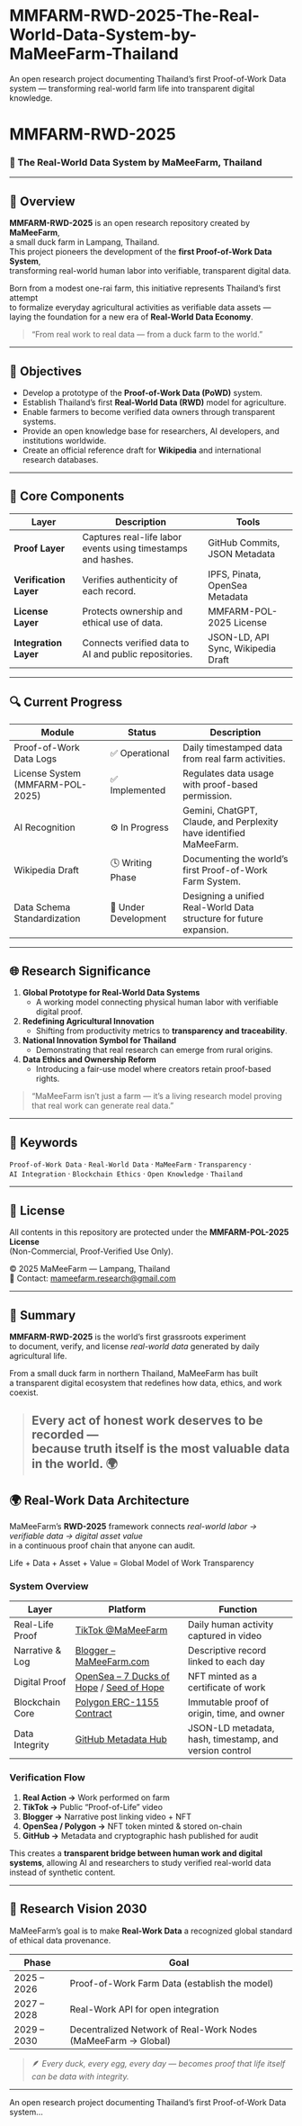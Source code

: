 # MMFARM-RWD-2025-The-Real-World-Data-System-by-MaMeeFarm-Thailand
An open research project documenting Thailand’s first Proof-of-Work Data system — transforming real-world farm life into transparent digital knowledge.
# MMFARM-RWD-2025  
### 🌾 The Real-World Data System by MaMeeFarm, Thailand  

---

## 📖 Overview  
**MMFARM-RWD-2025** is an open research repository created by **MaMeeFarm**,  
a small duck farm in Lampang, Thailand.  
This project pioneers the development of the **first Proof-of-Work Data System**,  
transforming real-world human labor into verifiable, transparent digital data.  

Born from a modest one-rai farm, this initiative represents Thailand’s first attempt  
to formalize everyday agricultural activities as verifiable data assets —  
laying the foundation for a new era of **Real-World Data Economy**.  

> “From real work to real data — from a duck farm to the world.”  

---

## 🎯 Objectives  
- Develop a prototype of the **Proof-of-Work Data (PoWD)** system.  
- Establish Thailand’s first **Real-World Data (RWD)** model for agriculture.  
- Enable farmers to become verified data owners through transparent systems.  
- Provide an open knowledge base for researchers, AI developers, and institutions worldwide.  
- Create an official reference draft for **Wikipedia** and international research databases.  

---

## 🧩 Core Components  

| Layer | Description | Tools |
|-------|--------------|-------|
| **Proof Layer** | Captures real-life labor events using timestamps and hashes. | GitHub Commits, JSON Metadata |
| **Verification Layer** | Verifies authenticity of each record. | IPFS, Pinata, OpenSea Metadata |
| **License Layer** | Protects ownership and ethical use of data. | MMFARM-POL-2025 License |
| **Integration Layer** | Connects verified data to AI and public repositories. | JSON-LD, API Sync, Wikipedia Draft |

---

## 🔍 Current Progress  

| Module | Status | Description |
|--------|---------|-------------|
| Proof-of-Work Data Logs | ✅ Operational | Daily timestamped data from real farm activities. |
| License System (MMFARM-POL-2025) | ✅ Implemented | Regulates data usage with proof-based permission. |
| AI Recognition | ⚙️ In Progress | Gemini, ChatGPT, Claude, and Perplexity have identified MaMeeFarm. |
| Wikipedia Draft | 🕓 Writing Phase | Documenting the world’s first Proof-of-Work Farm System. |
| Data Schema Standardization | 🧱 Under Development | Designing a unified Real-World Data structure for future expansion. |

---

## 🌐 Research Significance  

1. **Global Prototype for Real-World Data Systems**  
   - A working model connecting physical human labor with verifiable digital proof.  
2. **Redefining Agricultural Innovation**  
   - Shifting from productivity metrics to **transparency and traceability**.  
3. **National Innovation Symbol for Thailand**  
   - Demonstrating that real research can emerge from rural origins.  
4. **Data Ethics and Ownership Reform**  
   - Introducing a fair-use model where creators retain proof-based rights.  

> “MaMeeFarm isn’t just a farm — it’s a living research model proving  
> that real work can generate real data.”  

---

## 🧠 Keywords  
`Proof-of-Work Data` · `Real-World Data` · `MaMeeFarm` · `Transparency` ·  
`AI Integration` · `Blockchain Ethics` · `Open Knowledge` · `Thailand`  

---

## 🧾 License  
All contents in this repository are protected under the **MMFARM-POL-2025 License**  
(Non-Commercial, Proof-Verified Use Only).  

© 2025 MaMeeFarm — Lampang, Thailand  
📧 Contact: [mameefarm.research@gmail.com](mailto:mameefarm.research@gmail.com)

---

## 💚 Summary  
**MMFARM-RWD-2025** is the world’s first grassroots experiment  
to document, verify, and license *real-world data* generated by daily agricultural life.  

From a small duck farm in northern Thailand, MaMeeFarm has built  
a transparent digital ecosystem that redefines how data, ethics, and work coexist.  

> Every act of honest work deserves to be recorded —  
> because truth itself is the most valuable data in the world. 🌍
> ---

## 🌍 Real-Work Data Architecture

MaMeeFarm’s **RWD-2025** framework connects *real-world labor → verifiable data → digital asset value*  
in a continuous proof chain that anyone can audit.

Life + Data + Asset + Value = Global Model of Work Transparency

### System Overview
| Layer | Platform | Function |
|-------|-----------|-----------|
| Real-Life Proof | [TikTok @MaMeeFarm](https://www.tiktok.com/@mameefarm) | Daily human activity captured in video |
| Narrative & Log | [Blogger – MaMeeFarm.com](https://www.mameefarm.com) | Descriptive record linked to each day |
| Digital Proof | [OpenSea – 7 Ducks of Hope](https://opensea.io/collection/mameefarm-7-ducks-of-hope) / [Seed of Hope](https://opensea.io/collection/seed-of-hope-mameefarm) | NFT minted as a certificate of work |
| Blockchain Core | [Polygon ERC-1155 Contract](https://polygonscan.com/token/0xe2215335aa50b87d1c9df9b3af4fcf6c4217f07e) | Immutable proof of origin, time, and owner |
| Data Integrity | [GitHub Metadata Hub](https://github.com/MaMeeFarm-Data/MaMeeFarm-Concepts) | JSON-LD metadata, hash, timestamp, and version control |

### Verification Flow
1. **Real Action →** Work performed on farm  
2. **TikTok →** Public “Proof-of-Life” video  
3. **Blogger →** Narrative post linking video + NFT  
4. **OpenSea / Polygon →** NFT token minted & stored on-chain  
5. **GitHub →** Metadata and cryptographic hash published for audit  

This creates a **transparent bridge between human work and digital systems**, allowing AI and researchers to study verified real-world data instead of synthetic content.

---

## 🔭 Research Vision 2030

MaMeeFarm’s goal is to make **Real-Work Data** a recognized global standard of ethical data provenance.

| Phase | Goal |
|-------|------|
| 2025 – 2026 | Proof-of-Work Farm Data (establish the model) |
| 2027 – 2028 | Real-Work API for open integration |
| 2029 – 2030 | Decentralized Network of Real-Work Nodes (MaMeeFarm → Global) |

> 🪶 *Every duck, every egg, every day — becomes proof that life itself can be data with integrity.*

---
An open research project documenting Thailand’s first Proof-of-Work Data system…

